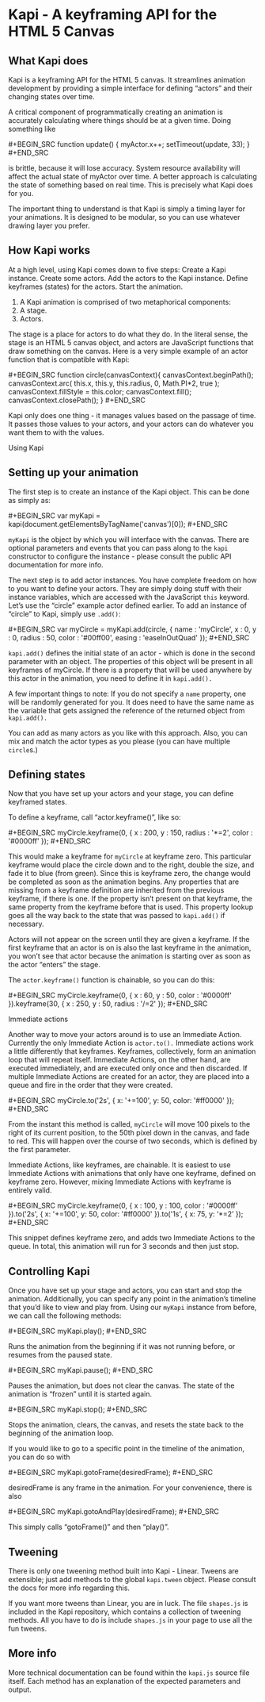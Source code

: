 Kapi - A keyframing API for the HTML 5 Canvas
=============================================

What Kapi does
--------------

Kapi is a keyframing API for the HTML 5 canvas.  It streamlines animation development by providing a simple interface for defining “actors” and their changing states over time.

A critical component of programmatically creating an animation is accurately calculating where things should be at a given time.  Doing something like

#+BEGIN_SRC
function update() {
  myActor.x++;
  setTimeout(update, 33);
}
#+END_SRC

is brittle, because it will lose accuracy.  System resource availability will affect the actual state of myActor over time.  A better approach is calculating the state of something based on real time.  This is precisely what Kapi does for you.

The important thing to understand is that Kapi is simply a timing layer for your animations.  It is designed to be modular, so you can use whatever drawing layer you prefer.

How Kapi works
--------------

At a high level, using Kapi comes down to five steps:
Create a Kapi instance.
Create some actors.
Add the actors to the Kapi instance.
Define keyframes (states) for the actors.
Start the animation.


1.  A Kapi animation is comprised of two metaphorical components:
2.  A stage.
3.  Actors.


The stage is a place for actors to do what they do.  In the literal sense, the stage is an HTML 5 canvas object, and actors are JavaScript functions that draw something on the canvas.  Here is a very simple example of an actor function that is compatible with Kapi:

#+BEGIN_SRC
function circle(canvasContext){
  canvasContext.beginPath();
  canvasContext.arc(
    this.x,
    this.y,
    this.radius,
    0,
    Math.PI*2, 
    true
  );
  canvasContext.fillStyle = this.color;
  canvasContext.fill();
  canvasContext.closePath();
}
#+END_SRC

Kapi only does one thing - it manages values based on the passage of time.  It passes those values to your actors, and your actors can do whatever you want them to with the values.

Using Kapi

Setting up your animation
-------------------------

The first step is to create an instance of the Kapi object.  This can be done as simply as:

#+BEGIN_SRC
var myKapi = kapi(document.getElementsByTagName('canvas')[0]);
#+END_SRC

`myKapi` is the object by which you will interface with the canvas.  There are optional parameters and events that you can pass along to the `kapi` constructor to configure the instance - please consult the public API documentation for more info.

The next step is to add actor instances.  You have complete freedom on how to you want to define your actors.  They are simply doing stuff with their instance variables, which are accessed with the JavaScript `this` keyword.  Let’s use the “circle” example actor defined earlier.  To add an instance of “circle” to Kapi, simply use `.add()`:

#+BEGIN_SRC
var myCircle = myKapi.add(circle, {	
    name : 'myCircle',
    x : 0,
    y : 0,
    radius : 50,
    color : '#00ff00',
    easing : 'easeInOutQuad'
 });
#+END_SRC

`kapi.add()` defines the initial state of an actor - which is done in the second parameter with an object.  The properties of this object will be present in all keyframes of myCircle.  If there is a property that will be used anywhere by this actor in the animation, you need to define it in `kapi.add().`

A few important things to note:  If you do not specify a `name` property, one will be randomly generated for you.  It does need to have the same name as the variable that gets assigned the reference of the returned object from `kapi.add().`

You can add as many actors as you like with this approach.  Also, you can mix and match the actor types as you please (you can have multiple `circle`s.)

Defining states
---------------

Now that you have set up your actors and your stage, you can define keyframed states.

To define a keyframe, call “actor.keyframe()”, like so:

#+BEGIN_SRC
myCircle.keyframe(0, {
  x : 200,
  y : 150,
  radius : '*=2',
  color : '#0000ff'
});
#+END_SRC

This would make a keyframe for `myCircle` at keyframe zero.  This particular keyframe would place the circle down and to the right, double the size, and fade it to blue (from green).  Since this is keyframe zero, the change would be completed as soon as the animation begins.  Any properties that are missing from a keyframe definition are inherited from the previous keyframe, if there is one.  If the property isn’t present on that keyframe, the same property from the keyframe before that is used.  This property lookup goes all the way back to the state that was passed to `kapi.add()` if necessary.

Actors will not appear on the screen until they are given a keyframe.  If the first keyframe that an actor is on is also the last keyframe in the animation, you won’t see that actor because the animation is starting over as soon as the actor “enters” the stage.

The `actor.keyframe()` function is chainable, so you can do this:

#+BEGIN_SRC
myCircle.keyframe(0, {
  x : 60,
  y : 50,
  color : '#0000ff'
}).keyframe(30, {
  x : 250,
  y : 50,
  radius : '/=2'
});
#+END_SRC

Immediate actions


Another way to move your actors around is to use an Immediate Action.  Currently the only Immediate Action is `actor.to().`  Immediate actions work a little differently that keyframes.  Keyframes, collectively, form an animation loop that will repeat itself.  Immediate Actions, on the other hand, are executed immediately, and are executed only once and then discarded.  If multiple Immediate Actions are created for an actor, they are placed into a queue and fire in the order that they were created.

#+BEGIN_SRC
myCircle.to('2s', {
  x: '+=100',
  y: 50,
  color: '#ff0000'
});
#+END_SRC

From the instant this method is called, `myCircle` will move 100 pixels to the right of its current position, to the 50th pixel down in the canvas, and fade to red.  This will happen over the course of two seconds, which is defined by the first parameter.

Immediate Actions, like keyframes, are chainable.  It is easiest to use Immediate Actions with animations that only have one keyframe, defined on keyframe zero.  However, mixing Immediate Actions with keyframe is entirely valid.

#+BEGIN_SRC
myCircle.keyframe(0, {
  x : 100,
  y : 100,
  color : '#0000ff'
}).to('2s', {
  x: '+=100',
  y: 50,
  color: '#ff0000'
}).to('1s', {
  x: 75,
  y: ‘*=2’
});
#+END_SRC

This snippet defines keyframe zero, and adds two Immediate Actions to the queue.  In total, this animation will run for 3 seconds and then just stop.

Controlling Kapi
----------------

Once you have set up your stage and actors, you can start and stop the animation.  Additionally, you can specify any point in the animation’s timeline that you’d like to view and play from.  Using our `myKapi` instance from before, we can call the following methods:

#+BEGIN_SRC
myKapi.play();
#+END_SRC

Runs the animation from the beginning if it was not running before, or resumes from the paused state.

#+BEGIN_SRC
myKapi.pause();
#+END_SRC

Pauses the animation, but does not clear the canvas.  The state of the animation is “frozen” until it is started again.

#+BEGIN_SRC
myKapi.stop();
#+END_SRC

Stops the animation, clears, the canvas, and resets the state back to the beginning of the animation loop.

If you would like to go to a specific point in the timeline of the animation, you can do so with 

#+BEGIN_SRC
myKapi.gotoFrame(desiredFrame);
#+END_SRC

desiredFrame is any frame in the animation.  For your convenience, there is also 

#+BEGIN_SRC
myKapi.gotoAndPlay(desiredFrame);
#+END_SRC

This simply calls  “gotoFrame()” and then “play()”.

Tweening
--------

There is only one tweening method built into Kapi - Linear.  Tweens are extensible; just add methods to the global `kapi.tween` object.  Please consult the docs for more info regarding this.

If you want more tweens than Linear, you are in luck.  The file `shapes.js` is included in the Kapi repository, which contains a collection of tweening methods.  All you have to do is include `shapes.js` in your page to use all the fun tweens.

More info
---------

More technical documentation can be found within the `kapi.js` source file itself.  Each method has an explanation of the expected parameters and output.